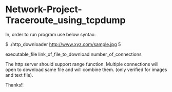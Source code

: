 # Network-Project-Traceroute_using_tcpdump

In, order to run program use below syntax:

$ ./http_downloader  http://www.xyz.com/sample.jpg  5

executable_file link_of_file_to_download number_of_connections

The http server should support range function.
Multiple connections will open to download same file and will combine them. (only verified for images and text file).

Thanks!!
